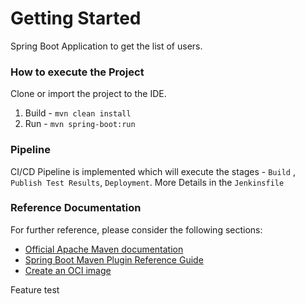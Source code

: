 # Getting Started

Spring Boot Application to get the list of users.

### How to execute the Project

Clone or import the project to the IDE.

1. Build - `mvn clean install`
2. Run - `mvn spring-boot:run`

### Pipeline

CI/CD Pipeline is implemented which will execute the stages - `Build` , `Publish Test Results`, `Deployment`.
More Details in the `Jenkinsfile`

### Reference Documentation
For further reference, please consider the following sections:

* [Official Apache Maven documentation](https://maven.apache.org/guides/index.html)
* [Spring Boot Maven Plugin Reference Guide](https://docs.spring.io/spring-boot/docs/2.7.4/maven-plugin/reference/html/)
* [Create an OCI image](https://docs.spring.io/spring-boot/docs/2.7.4/maven-plugin/reference/html/#build-image)

Feature test
